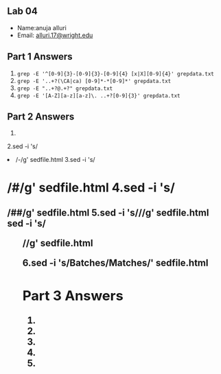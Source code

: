 ## Lab 04

- Name:anuja alluri
- Email: alluri.17@wright.edu

## Part 1 Answers

1. `grep -E '^[0-9]{3}-[0-9]{3}-[0-9]{4} [x|X][0-9]{4}' grepdata.txt`
2. `grep -E '..+?(\CA|ca) [0-9]*-*[0-9]*' grepdata.txt`
3. `grep -E "..+?@.+?" grepdata.txt`
4. `grep -E '[A-Z][a-z][a-z]\. ..+?[0-9]{3}' grepdata.txt`

## Part 2 Answers

1.
2.sed -i 's/<li>/-/g' sedfile.html
3.sed -i 's/<h1>/#/g' sedfile.html
4.sed -i 's/<h2>/##/g' sedfile.html
5.sed -i 's/<html>//g' sedfile.html 
  sed -i 's/<ul>//g'  sedfile.html
  
6.sed -i 's/Batches/Matches/' sedfile.html

## Part 3 Answers

1.
2.
3.
4.
5.
